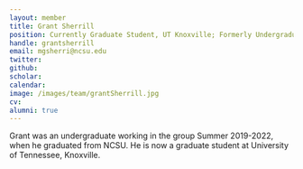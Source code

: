 ```yaml
---
layout: member
title: Grant Sherrill
position: Currently Graduate Student, UT Knoxville; Formerly Undergraduate Researcher, Elting Lab, 2019-2022
handle: grantsherrill
email: mgsherri@ncsu.edu
twitter:
github:
scholar:
calendar:
image: /images/team/grantSherrill.jpg
cv:
alumni: true
---
```



Grant was an undergraduate working in the group Summer 2019-2022, when he graduated from NCSU. He is now a graduate student at University of Tennessee, Knoxville.